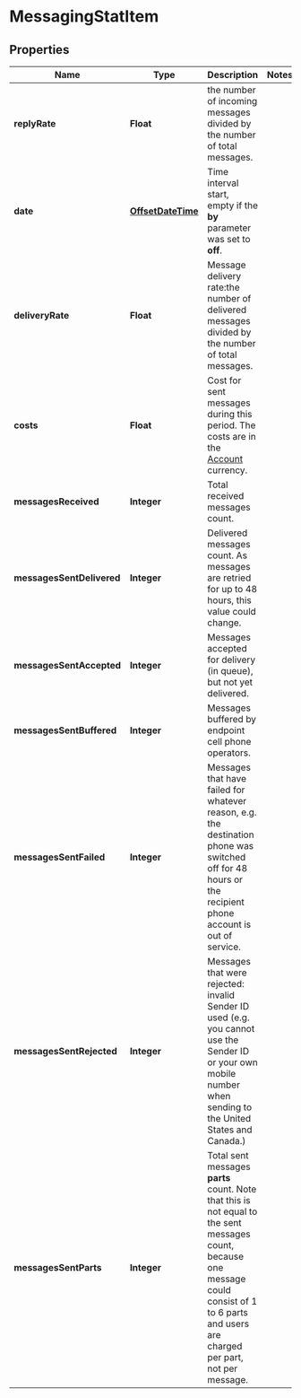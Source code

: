 
# MessagingStatItem

## Properties
Name | Type | Description | Notes
------------ | ------------- | ------------- | -------------
**replyRate** | **Float** | the number of incoming messages divided by the number of total messages. | 
**date** | [**OffsetDateTime**](OffsetDateTime.md) | Time interval start, empty if the **by** parameter was set to **off**.  | 
**deliveryRate** | **Float** | Message delivery rate:the number of delivered messages divided by the number of total messages. | 
**costs** | **Float** | Cost for sent messages during this period. The costs are in the [Account](http://docs.textmagictesting.com/tag#User) currency.  | 
**messagesReceived** | **Integer** | Total received messages count. | 
**messagesSentDelivered** | **Integer** | Delivered messages count. As messages are retried for up to 48 hours, this value could change. | 
**messagesSentAccepted** | **Integer** | Messages accepted for delivery (in queue), but not yet delivered. | 
**messagesSentBuffered** | **Integer** | Messages buffered by endpoint cell phone operators. | 
**messagesSentFailed** | **Integer** | Messages that have failed for whatever reason, e.g. the destination phone was switched off for 48 hours or the recipient phone account is out of service. | 
**messagesSentRejected** | **Integer** | Messages that were rejected: invalid Sender ID used (e.g. you cannot use the Sender ID or your own mobile number when sending to the United States and Canada.)  | 
**messagesSentParts** | **Integer** | Total sent messages **parts** count. Note that this is not equal to the sent messages count, because one message could consist of 1 to 6 parts and users are charged per part, not per message. | 



